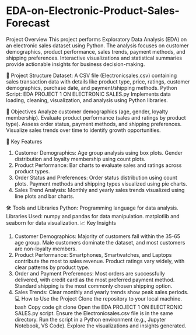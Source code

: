 # EDA-on-Electronic-Product-Sales-Forecast
Project Overview
This project performs Exploratory Data Analysis (EDA) on an electronic sales dataset using Python. The analysis focuses on customer demographics, product performance, sales trends, payment methods, and shipping preferences. Interactive visualizations and statistical summaries provide actionable insights for business decision-making.

📂 Project Structure
Dataset:
A CSV file (Electronicsales.csv) containing sales transaction data with details like product type, price, ratings, customer demographics, purchase date, and payment/shipping methods.
Python Script:
EDA PROJECT 1 ON ELECTRONIC SALES.py
Implements data loading, cleaning, visualization, and analysis using Python libraries.

🎯 Objectives
Analyze customer demographics (age, gender, loyalty membership).
Evaluate product performance (sales and ratings by product type).
Assess order status, payment methods, and shipping preferences.
Visualize sales trends over time to identify growth opportunities.

🚀 Key Features
1. Customer Demographics:
Age group analysis using box plots.
Gender distribution and loyalty membership using count plots.
2. Product Performance:
Bar charts to evaluate sales and ratings across product types.
3. Order Status and Preferences:
Order status distribution using count plots.
Payment methods and shipping types visualized using pie charts.
4. Sales Trend Analysis:
Monthly and yearly sales trends visualized using line plots and bar charts.

🛠️ Tools and Libraries
Python: Programming language for data analysis.
Libraries Used:
numpy and pandas for data manipulation.
matplotlib and seaborn for data visualization.
📈 Key Insights
1. Customer Demographics:
Majority of customers fall within the 35-65 age group.
Male customers dominate the dataset, and most customers are non-loyalty members.
2. Product Performance:
Smartphones, Smartwatches, and Laptops contribute the most to sales revenue.
Product ratings vary widely, with clear patterns by product type.
3. Order and Payment Preferences:
Most orders are successfully delivered, with credit card as the most preferred payment method.
Standard shipping is the most commonly chosen shipping option.
4. Sales Trends:
Clear monthly and yearly trends show peak sales periods.
💻 How to Use the Project
Clone the repository to your local machine.
bash
Copy code
git clone <repository-url>
Open the EDA PROJECT 1 ON ELECTRONIC SALES.py script.
Ensure the Electronicsales.csv file is in the same directory.
Run the script in a Python environment (e.g., Jupyter Notebook, VS Code).
Explore the visualizations and insights generated.
